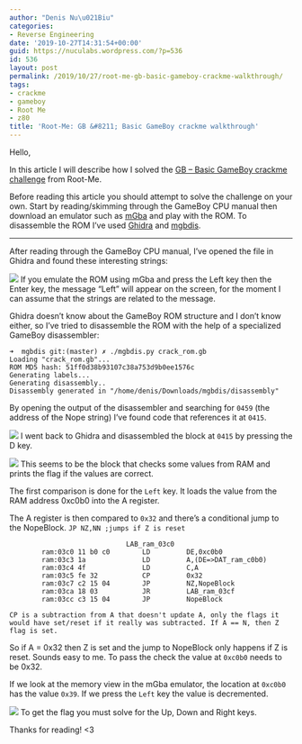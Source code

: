 ```yaml
---
author: "Denis Nu\u021Biu"
categories:
- Reverse Engineering
date: '2019-10-27T14:31:54+00:00'
guid: https://nuculabs.wordpress.com/?p=536
id: 536
layout: post
permalink: /2019/10/27/root-me-gb-basic-gameboy-crackme-walkthrough/
tags:
- crackme
- gameboy
- Root Me
- z80
title: 'Root-Me: GB &#8211; Basic GameBoy crackme walkthrough'
---
```

Hello,


In this article I will describe how I solved the [GB – Basic GameBoy crackme challenge](https://www.root-me.org/en/Challenges/Cracking/GB-Basic-GameBoy-crackme) from Root-Me.


Before reading this article you should attempt to solve the challenge on your own. Start by reading/skimming through the GameBoy CPU manual then download an emulator such as [mGba](https://mgba.io/) and play with the ROM. To disassemble the ROM I’ve used [Ghidra](https://github.com/NationalSecurityAgency/ghidra) and [mgbdis](https://github.com/mattcurrie/mgbdis).


- - - - - -


After reading through the GameBoy CPU manual, I’ve opened the file in Ghidra and found these interesting strings:


![](/wp-content/uploads/2019/10/1.png?w=611)
If you emulate the ROM using mGba and press the Left key then the Enter key, the message “Left” will appear on the screen, for the moment I can assume that the strings are related to the message.


Ghidra doesn’t know about the GameBoy ROM structure and I don’t know either, so I’ve tried to disassemble the ROM with the help of a specialized GameBoy disassembler:


```
➜  mgbdis git:(master) ✗ ./mgbdis.py crack_rom.gb 
Loading "crack_rom.gb"...
ROM MD5 hash: 51ff0d38b93107c38a753d9b0ee1576c
Generating labels...
Generating disassembly..
Disassembly generated in "/home/denis/Downloads/mgbdis/disassembly"
```


By opening the output of the disassembler and searching for `0459` (the address of the Nope string) I’ve found code that references it at `0415`.


![](/wp-content/uploads/2019/10/2.png?w=585)
I went back to Ghidra and disassembled the block at `0415` by pressing the D key.


![](/wp-content/uploads/2019/10/3.png?w=911)
This seems to be the block that checks some values from RAM and prints the flag if the values are correct.


The first comparison is done for the `Left` key. It loads the value from the RAM address 0xc0b0 into the A register.


The A register is then compared to `0x32` and there’s a conditional jump to the NopeBlock. `JP NZ,NN ;jumps if Z is reset`


```
                             LAB_ram_03c0                   
        ram:03c0 11 b0 c0        LD         DE,0xc0b0
        ram:03c3 1a              LD         A,(DE=>DAT_ram_c0b0)
        ram:03c4 4f              LD         C,A
        ram:03c5 fe 32           CP         0x32
        ram:03c7 c2 15 04        JP         NZ,NopeBlock
        ram:03ca 18 03           JR         LAB_ram_03cf
        ram:03cc c3 15 04        JP         NopeBlock
```


`CP is a subtraction from A that doesn't update A, only the flags it would have set/reset if it really was subtracted. If A == N, then Z flag is set.`


So if A = 0x32 then Z is set and the jump to NopeBlock only happens if Z is reset. Sounds easy to me. To pass the check the value at `0xc0b0` needs to be 0x32.


If we look at the memory view in the mGba emulator, the location at `0xc0b0` has the value `0x39`. If we press the `Left` key the value is decremented.


![](/wp-content/uploads/2019/10/gbafinal-export.png?w=750)
To get the flag you must solve for the Up, Down and Right keys.


Thanks for reading! <3